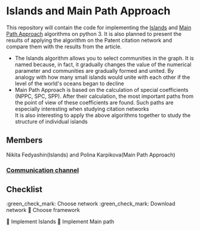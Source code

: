 # Islands and Main Path Approach
This repository will contain the code for implementing the [Islands](http://vlado.fmf.uni-lj.si/pub/networks/Doc/Sunbelt/islands.pdf) and [Main Path Approach](https://arxiv.org/pdf/cs/0309023.pdf) algorithms on python 3. It is also planned to present the results of applying the algorithm on the Patent citation network and compare them with the results from the article.  
+ The Islands algorithm allows you to select communities in the graph. It is named because, in fact, it gradually changes the value of the numerical parameter and communities are gradually formed and united. By analogy with how many small islands would unite with each other if the level of the world's oceans began to decline
+ Main Path Approach is based on the calculation of special coefficients (NPPC, SPC, SPP). After their calculation, the most important paths from the point of view of these coefficients are found. Such paths are especially interesting when studying citation networks  
It is also interesting to apply the above algorithms together to study the structure of individual islands
## Members
Nikita Fedyashin(Islands) and Polina Karpikova(Main Path Approach)
### [Communication channel](https://t.me/+q0NI6z5G61JiMzky)
## Checklist
:green_check_mark: Choose network
:green_check_mark: Download network
:black_square_button: Choose framework

:black_square_button: Implement Islands
:black_square_button: Implement Main path

